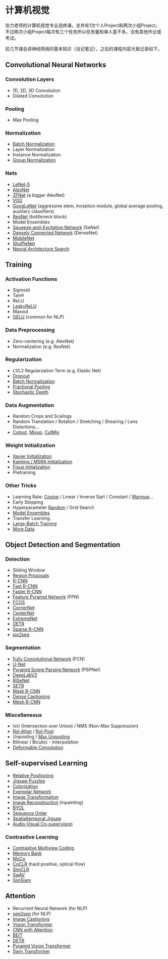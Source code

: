 # 计算机视觉

张力老师的计算机视觉专业选修课。总共有1次个人Project和两次小组Project，不过两次小组Project每次有三个任务所以任务量和单人差不多。没有其他作业或考试。

前几节课会讲神经网络的基本知识（没记笔记），之后的课程内容大致记录如下。

## Convolutional Neural Networks

### Convolution Layers

* 1D, 2D, 3D Convolution
* Dilated Convolution

### Pooling

* Max Pooling

### Normalization

* [Batch Normalization](https://arxiv.org/abs/1502.03167)
* Layer Normalization
* Instance Normalization
* [Group Normalization](https://arxiv.org/abs/1803.08494)

### Nets

* [LeNet-5](https://ieeexplore.ieee.org/document/726791)
* [AlexNet](https://dl.acm.org/doi/10.1145/3065386)
* [ZFNet](https://arxiv.org/abs/1311.2901) (a bigger AlexNet)
* [VGG](https://arxiv.org/abs/1409.1556)
* [GoogLeNet](https://arxiv.org/abs/1409.4842) (aggressive stem, inception module, global average pooling, auxiliary classifiers)
* [ResNet](https://arxiv.org/abs/1512.03385) (bottleneck block)
* Model Ensembles
* [Squeeze-and-Excitation Network](https://arxiv.org/abs/1709.01507) (SeNet)
* [Densely Connected Network](https://ieeexplore.ieee.org/document/8099726) (DenseNet)
* [MobileNet](https://arxiv.org/abs/1704.04861)
* [ShuffleNet](https://arxiv.org/abs/1707.01083)
* [Neural Architecture Search](https://arxiv.org/abs/1611.01578)

## Training

### Activation Functions

* Sigmoid
* TanH
* ReLU
* [LeakyReLU](https://www.semanticscholar.org/paper/Rectifier-Nonlinearities-Improve-Neural-Network-Maas/367f2c63a6f6a10b3b64b8729d601e69337ee3cc)
* Maxout
* [GELU](https://arxiv.org/abs/1606.08415v4) (common for NLP)

### Data Preprocessing

* Zero-centering (e.g. AlexNet)
* Normalization (e.g. ResNet)

### Regularization

* L1/L2 Regularzation Term (e.g. Elastic Net)
* [Dropout](https://dl.acm.org/doi/abs/10.5555/2627435.2670313)
* [Batch Normalization](https://arxiv.org/abs/1502.03167)
* [Fractional Pooling](https://arxiv.org/abs/1412.6071)
* [Stochastic Depth](https://arxiv.org/abs/1603.09382v1)

### Data Augmentation

* Random Crops and Scalings
* Random Translation / Rotation / Stretching / Shearing / Lens Distortions...
* [Cutout](https://arxiv.org/abs/1708.04552), [Mixup](https://arxiv.org/abs/1710.09412), [CutMix](https://arxiv.org/abs/1905.04899)

### Weight Initialization

* [Xavier Initialization](https://www.semanticscholar.org/paper/Understanding-the-difficulty-of-training-deep-Glorot-Bengio/b71ac1e9fb49420d13e084ac67254a0bbd40f83f)
* [Kaiming / MSRA Initialization](https://arxiv.org/abs/1502.01852)
* [Fixup Initialization](https://arxiv.org/abs/1901.09321)
* Pretraining

### Other Tricks

* Learning Rate: [Cosine](https://arxiv.org/abs/1608.03983) / Linear / Inverse Sqrt / Constant / [Warmup](https://arxiv.org/abs/1706.02677)...
* Early Stopping
* Hyperparameter [Random](https://dl.acm.org/doi/10.5555/2188385.2188395) / Grid Search
* [Model Ensembles](https://arxiv.org/abs/1704.00109)
* Transfer Learning
* [Large-Batch Training](https://arxiv.org/abs/1706.02677)
* [More Data](https://arxiv.org/abs/1811.08883v1)

## Object Detection and Segmentation

### Detection

* Sliding Window
* [Region Proposals](https://ieeexplore.ieee.org/document/6133291)
* [R-CNN](https://arxiv.org/abs/1311.2524)
* [Fast R-CNN](https://arxiv.org/abs/1504.08083)
* [Faster R-CNN](https://arxiv.org/abs/1506.01497)
* [Feature Pyramid Network](https://arxiv.org/abs/1612.03144v2) (FPN)
* [FCOS](https://arxiv.org/abs/1904.01355)
* [CornerNet](https://arxiv.org/abs/1808.01244)
* [CenterNet](https://arxiv.org/abs/1904.08189v3)
* [ExtremeNet](https://arxiv.org/abs/1901.08043)
* [DETR](https://arxiv.org/abs/2005.12872)
* [Sparse R-CNN](https://arxiv.org/abs/2011.12450)
* [pix2seq](https://arxiv.org/abs/2109.10852)

### Segmentation

* [Fully Convolutional Network](https://arxiv.org/abs/1411.4038) (FCN)
* [U-Net](https://arxiv.org/abs/1505.04597)
* [Pyramid Scene Parsing Network](https://arxiv.org/abs/1612.01105) (PSPNet)
* [DeepLabV3](https://arxiv.org/abs/1706.05587v3)
* [BiSeNet](https://arxiv.org/abs/1808.00897)
* [SETR](https://arxiv.org/abs/2012.15840)
* [Mask R-CNN](https://arxiv.org/abs/1703.06870v3)
* [Dense Captioning](https://ieeexplore.ieee.org/document/7780863)
* [Mesh R-CNN](https://arxiv.org/abs/1906.02739)

### Miscellaneous

* IoU (Intersection over Union) / NMS (Non-Max Suppression)
* [Rol-Align](https://arxiv.org/abs/1703.06870v3) / [RoI-Pool](https://arxiv.org/abs/1504.08083)
* Unpooling / [Max Unpooling](https://arxiv.org/abs/1505.04366)
* Bilinear / Bicubic - Interpolation
* [Deformable Convolution](https://arxiv.org/abs/1703.06211)

## Self-supervised Learning

* [Relative Positioning](https://arxiv.org/abs/1505.05192)
* [Jigsaw Puzzles](https://arxiv.org/abs/1603.09246)
* [Colorization](https://arxiv.org/abs/1603.08511)
* [Exemplar Network](https://arxiv.org/abs/1406.6909)
* [Image Transformation](https://arxiv.org/abs/1803.07728)
* [Image Reconstruction](https://arxiv.org/abs/1604.07379) (inpainting)
* [BYOL](https://arxiv.org/abs/2006.07733)
* [Sequence Order](https://arxiv.org/abs/1603.08561)
* [Spatialtemporal Jigsaw](https://www.semanticscholar.org/paper/Self-Supervised-Video-Representation-Learning-with-Huo-Ding/02993d7d231deb300b72ddcc3106b93d6531329c)
* [Audio-Visual Co-supervision](https://arxiv.org/abs/1712.06651)

### Contrastive Learning

* [Contrastive Multiview Coding](https://arxiv.org/abs/1906.05849)
* [Memory Bank](https://arxiv.org/abs/1805.01978)
* [MoCo](https://arxiv.org/abs/1911.05722)
* [CoCLR](https://arxiv.org/abs/2010.09709v2) (hard positive, optical flow)
* [SimCLR](https://arxiv.org/abs/2002.05709)
* [SwAV](https://arxiv.org/abs/2006.09882)
* [SimSiam](https://arxiv.org/abs/2011.10566)

## Attention

* Recurrent Neural Network (for NLP)
* [seq2seq](https://arxiv.org/abs/1409.3215v3) (for NLP)
* [Image Captioning](https://arxiv.org/abs/1502.03044)
* [Vision Transformer](https://arxiv.org/abs/2010.11929)
* [CNN with Attention](https://arxiv.org/abs/1805.08318)
* [BEIT](https://arxiv.org/abs/2106.08254)
* [DETR](https://arxiv.org/abs/2005.12872)
* [Pyramid Vision Transformer](https://arxiv.org/abs/2102.12122)
* [Swin Transformer](https://arxiv.org/abs/2103.14030)
